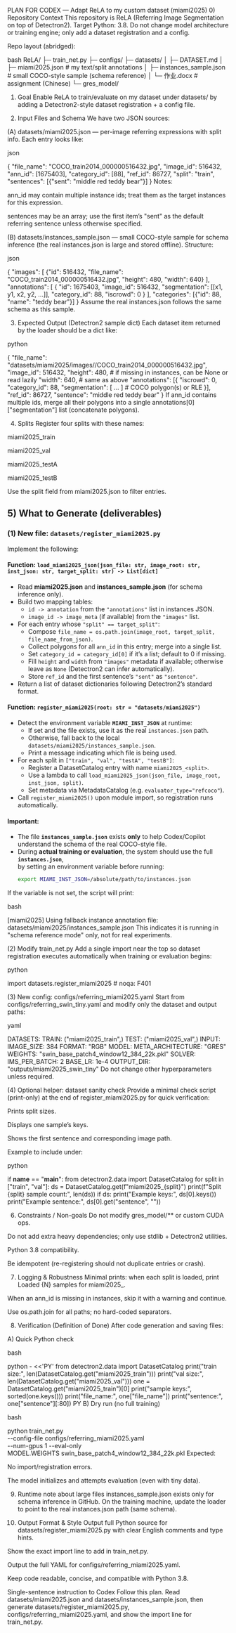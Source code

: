 PLAN FOR CODEX — Adapt ReLA to my custom dataset (miami2025)
0) Repository Context
This repository is ReLA (Referring Image Segmentation on top of Detectron2).
Target Python: 3.8.
Do not change model architecture or training engine; only add a dataset registration and a config.

Repo layout (abridged):

bash
ReLA/
  ├─ train_net.py
  ├─ configs/
  ├─ datasets/
  │   ├─ DATASET.md
  │   ├─ miami2025.json                # my text/split annotations
  │   ├─ instances_sample.json         # small COCO-style sample (schema reference)
  │   └─ 作业.docx                     # assignment (Chinese)
  └─ gres_model/
1) Goal
Enable ReLA to train/evaluate on my dataset under datasets/ by adding a Detectron2-style dataset registration + a config file.

2) Input Files and Schema
We have two JSON sources:

(A) datasets/miami2025.json — per-image referring expressions with split info.
Each entry looks like:

json

{
  "file_name": "COCO_train2014_000000516432.jpg",
  "image_id": 516432,
  "ann_id": [1675403],
  "category_id": [88],
  "ref_id": 86727,
  "split": "train",
  "sentences": [{"sent": "middle red teddy bear"}]
}
Notes:

ann_id may contain multiple instance ids; treat them as the target instances for this expression.

sentences may be an array; use the first item’s "sent" as the default referring sentence unless otherwise specified.

(B) datasets/instances_sample.json — small COCO-style sample for schema inference (the real instances.json is large and stored offline).
Structure:

json

{
  "images": [
    {"id": 516432, "file_name": "COCO_train2014_000000516432.jpg", "height": 480, "width": 640}
  ],
  "annotations": [
    {
      "id": 1675403,
      "image_id": 516432,
      "segmentation": [[x1, y1, x2, y2, ...]],
      "category_id": 88,
      "iscrowd": 0
    }
  ],
  "categories": [{"id": 88, "name": "teddy bear"}]
}
Assume the real instances.json follows the same schema as this sample.

3) Expected Output (Detectron2 sample dict)
Each dataset item returned by the loader should be a dict like:

python

{
  "file_name": "datasets/miami2025/images/<split>/COCO_train2014_000000516432.jpg",
  "image_id": 516432,
  "height": 480,                # if missing in instances, can be None or read lazily
  "width":  640,                # same as above
  "annotations": [{
     "iscrowd": 0,
     "category_id": 88,
     "segmentation": [ ... ]    # COCO polygon(s) or RLE
  }],
  "ref_id": 86727,
  "sentence": "middle red teddy bear"
}
If ann_id contains multiple ids, merge all their polygons into a single annotations[0]["segmentation"] list (concatenate polygons).

4) Splits
Register four splits with these names:

miami2025_train

miami2025_val

miami2025_testA

miami2025_testB

Use the split field from miami2025.json to filter entries.

## 5) What to Generate (deliverables)

### (1) New file: `datasets/register_miami2025.py`
Implement the following:

#### Function: `load_miami2025_json(json_file: str, image_root: str, inst_json: str, target_split: str) -> List[dict]`
- Read **miami2025.json** and **instances_sample.json** (for schema inference only).
- Build two mapping tables:
  - `id -> annotation` from the `"annotations"` list in instances JSON.
  - `image_id -> image_meta` (if available) from the `"images"` list.
- For each entry whose `"split" == target_split"`:
  - Compose `file_name = os.path.join(image_root, target_split, file_name_from_json)`.
  - Collect polygons for all `ann_id` in this entry; merge into a single list.
  - Set `category_id = category_id[0]` if it’s a list; default to 0 if missing.
  - Fill `height` and `width` from `"images"` metadata if available; otherwise leave as `None` (Detectron2 can infer automatically).
  - Store `ref_id` and the first sentence’s `"sent"` as `"sentence"`.
- Return a list of dataset dictionaries following Detectron2’s standard format.

#### Function: `register_miami2025(root: str = "datasets/miami2025")`
- Detect the environment variable **`MIAMI_INST_JSON`** at runtime:
  - If set and the file exists, use it as the real `instances.json` path.
  - Otherwise, fall back to the local `datasets/miami2025/instances_sample.json`.
  - Print a message indicating which file is being used.
- For each split in `["train", "val", "testA", "testB"]`:
  - Register a DatasetCatalog entry with name `miami2025_<split>`.
  - Use a lambda to call `load_miami2025_json(json_file, image_root, inst_json, split)`.
  - Set metadata via MetadataCatalog (e.g. `evaluator_type="refcoco"`).
- Call `register_miami2025()` upon module import, so registration runs automatically.

#### Important:
- The file **`instances_sample.json`** exists **only** to help Codex/Copilot understand the schema of the real COCO-style file.
- During **actual training or evaluation**, the system should use the full **`instances.json`**,  
  by setting an environment variable before running:
  ```bash
  export MIAMI_INST_JSON=/absolute/path/to/instances.json
If the variable is not set, the script will print:

bash

[miami2025] Using fallback instance annotation file: datasets/miami2025/instances_sample.json
This indicates it is running in "schema reference mode" only, not for real experiments.

(2) Modify train_net.py
Add a single import near the top so dataset registration executes automatically when training or evaluation begins:

python

import datasets.register_miami2025  # noqa: F401

(3) New config: configs/referring_miami2025.yaml
Start from configs/referring_swin_tiny.yaml and modify only the dataset and output paths:

yaml

DATASETS:
  TRAIN: ("miami2025_train",)
  TEST:  ("miami2025_val",)
INPUT:
  IMAGE_SIZE: 384
  FORMAT: "RGB"
MODEL:
  META_ARCHITECTURE: "GRES"
  WEIGHTS: "swin_base_patch4_window12_384_22k.pkl"
SOLVER:
  IMS_PER_BATCH: 2
  BASE_LR: 1e-4
OUTPUT_DIR: "outputs/miami2025_swin_tiny"
Do not change other hyperparameters unless required.

(4) Optional helper: dataset sanity check
Provide a minimal check script (print-only) at the end of register_miami2025.py for quick verification:

Prints split sizes.

Displays one sample’s keys.

Shows the first sentence and corresponding image path.

Example to include under:

python

if __name__ == "__main__":
    from detectron2.data import DatasetCatalog
    for split in ["train", "val"]:
        ds = DatasetCatalog.get(f"miami2025_{split}")
        print(f"Split {split} sample count:", len(ds))
        if ds:
            print("Example keys:", ds[0].keys())
            print("Example sentence:", ds[0].get("sentence", ""))

6) Constraints / Non-goals
Do not modify gres_model/** or custom CUDA ops.

Do not add extra heavy dependencies; only use stdlib + Detectron2 utilities.

Python 3.8 compatibility.

Be idempotent (re-registering should not duplicate entries or crash).

7) Logging & Robustness
Minimal prints: when each split is loaded, print Loaded {N} samples for miami2025_<split>.

When an ann_id is missing in instances, skip it with a warning and continue.

Use os.path.join for all paths; no hard-coded separators.

8) Verification (Definition of Done)
After code generation and saving files:

A) Quick Python check

bash

python - <<'PY'
from detectron2.data import DatasetCatalog
print("train size:", len(DatasetCatalog.get("miami2025_train")))
print("val size:",   len(DatasetCatalog.get("miami2025_val")))
one = DatasetCatalog.get("miami2025_train")[0]
print("sample keys:", sorted(one.keys()))
print("file_name:", one["file_name"])
print("sentence:", one["sentence"][:80])
PY
B) Dry run (no full training)

bash

python train_net.py \
  --config-file configs/referring_miami2025.yaml \
  --num-gpus 1 --eval-only \
  MODEL.WEIGHTS swin_base_patch4_window12_384_22k.pkl
Expected:

No import/registration errors.

The model initializes and attempts evaluation (even with tiny data).

9) Runtime note about large files
instances_sample.json exists only for schema inference in GitHub.
On the training machine, update the loader to point to the real instances.json path (same schema).

10) Output Format & Style
Output full Python source for datasets/register_miami2025.py with clear English comments and type hints.

Show the exact import line to add in train_net.py.

Output the full YAML for configs/referring_miami2025.yaml.

Keep code readable, concise, and compatible with Python 3.8.

Single-sentence instruction to Codex
Follow this plan. Read datasets/miami2025.json and datasets/instances_sample.json, then generate datasets/register_miami2025.py, configs/referring_miami2025.yaml, and show the import line for train_net.py.
